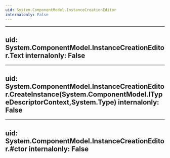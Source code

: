 ```yaml
---
uid: System.ComponentModel.InstanceCreationEditor
internalonly: False
---
```


---
uid: System.ComponentModel.InstanceCreationEditor.Text
internalonly: False
---

---
uid: System.ComponentModel.InstanceCreationEditor.CreateInstance(System.ComponentModel.ITypeDescriptorContext,System.Type)
internalonly: False
---

---
uid: System.ComponentModel.InstanceCreationEditor.#ctor
internalonly: False
---
